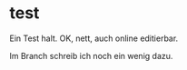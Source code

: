 # test
Ein Test halt. OK, nett, auch online editierbar.

Im Branch schreib ich noch ein wenig dazu.
